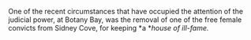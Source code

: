One of the recent circumstances that have occupied the attention of the judicial power, at Botany Bay, was the removal of one of the free female convicts from Sidney Cove, for keeping *a **house of ill-fame.*